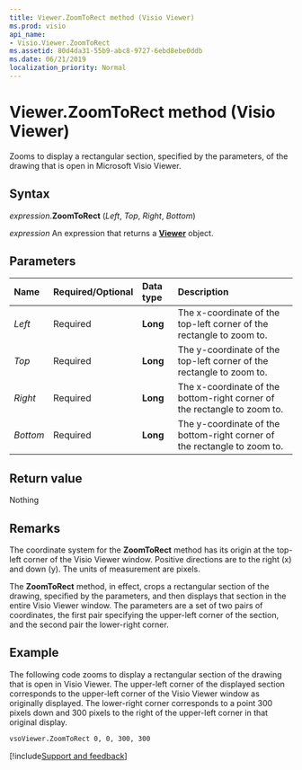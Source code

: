 ```yaml
---
title: Viewer.ZoomToRect method (Visio Viewer)
ms.prod: visio
api_name:
- Visio.Viewer.ZoomToRect
ms.assetid: 80d4da31-55b9-abc8-9727-6ebd8ebe0ddb
ms.date: 06/21/2019
localization_priority: Normal
---
```



# Viewer.ZoomToRect method (Visio Viewer)

Zooms to display a rectangular section, specified by the parameters, of the drawing that is open in Microsoft Visio Viewer.


## Syntax

_expression_.**ZoomToRect** (_Left_,  _Top_,  _Right_,  _Bottom_)

_expression_ An expression that returns a **[Viewer](Visio.Viewer.md)** object.


## Parameters

|Name|Required/Optional|Data type|Description|
|:-----|:-----|:-----|:-----|
|_Left_|Required| **Long**|The x-coordinate of the top-left corner of the rectangle to zoom to.|
|_Top_|Required| **Long**|The y-coordinate of the top-left corner of the rectangle to zoom to.|
|_Right_|Required| **Long**|The x-coordinate of the bottom-right corner of the rectangle to zoom to.|
|_Bottom_|Required| **Long**|The y-coordinate of the bottom-right corner of the rectangle to zoom to.|

## Return value

Nothing


## Remarks

The coordinate system for the **ZoomToRect** method has its origin at the top-left corner of the Visio Viewer window. Positive directions are to the right (x) and down (y). The units of measurement are pixels.

The **ZoomToRect** method, in effect, crops a rectangular section of the drawing, specified by the parameters, and then displays that section in the entire Visio Viewer window. The parameters are a set of two pairs of coordinates, the first pair specifying the upper-left corner of the section, and the second pair the lower-right corner.


## Example

The following code zooms to display a rectangular section of the drawing that is open in Visio Viewer. The upper-left corner of the displayed section corresponds to the upper-left corner of the Visio Viewer window as originally displayed. The lower-right corner corresponds to a point 300 pixels down and 300 pixels to the right of the upper-left corner in that original display.

```vb
vsoViewer.ZoomToRect 0, 0, 300, 300
```

[!include[Support and feedback](~/includes/feedback-boilerplate.md)]
